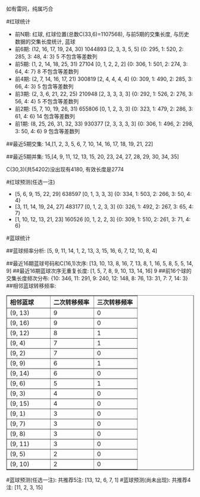 <!-- 
.. title: 双色球2011025期(2011-03-06)数据分析报告
.. slug: slott-2011025-2011-03-06-report
.. date: 2011-03-07 08:00:00 UTC+08:00
.. tags: Lottery
.. link: 
.. description: 
.. type: text
-->

如有雷同，纯属巧合

<!-- TEASER_END-->

#红球统计

- 前N期: 红球, 红球位置(总数C(33,6)=1107568), 与前5期的交集长度, 与历史数据的交集长度统计, 蓝球
- 前6期: (12, 16, 17, 19, 24, 30) 1044893 [2, 3, 3, 5, 5] {0: 295, 1: 520, 2: 285, 3: 48, 4: 3} 5 不包含等差数列
- 前5期: (1, 2, 14, 18, 25, 31) 27104 [0, 1, 2, 2, 2] {0: 306, 1: 501, 2: 274, 3: 64, 4: 7} 8 不包含等差数列
- 前4期: (2, 7, 14, 16, 17, 21) 300819 [2, 4, 4, 4, 4] {0: 309, 1: 490, 2: 285, 3: 66, 4: 3} 5 包含等差数列
- 前3期: (2, 3, 6, 21, 22, 25) 210948 [2, 3, 3, 3, 3] {0: 292, 1: 526, 2: 276, 3: 56, 4: 4} 5 不包含等差数列
- 前2期: (5, 7, 10, 19, 26, 31) 655806 [0, 1, 2, 3, 3] {0: 323, 1: 479, 2: 286, 3: 61, 4: 6} 14 包含等差数列
- 前1期: (8, 25, 26, 31, 32, 33) 930377 [2, 3, 3, 3, 3] {0: 306, 1: 496, 2: 298, 3: 50, 4: 6} 9 包含等差数列

##最近5期交集:
14,[1, 2, 3, 5, 6, 7, 10, 14, 16, 17, 18, 19, 21, 22]

##最近5期并集:
15,[4, 9, 11, 12, 13, 15, 20, 23, 24, 27, 28, 29, 30, 34, 35]

C(30,3)(共54202)没出现有4180, 
有效长度是2774

#红球预测(任选一注)

- [5, 6, 9, 15, 22, 29] 638597 [0, 1, 3, 3, 3] {0: 334, 1: 503, 2: 266, 3: 50, 4: 4}
- [3, 11, 14, 19, 24, 27] 483177 [0, 1, 2, 3, 3] {0: 326, 1: 492, 2: 267, 3: 65, 4: 7}
- [1, 10, 12, 13, 21, 23] 160526 [0, 1, 2, 2, 3] {0: 309, 1: 510, 2: 261, 3: 71, 4: 6}

#蓝球统计

##蓝球频率分析:
[5, 9, 11, 14, 1, 2, 13, 3, 15, 16, 6, 7, 12, 10, 8, 4]

##最近16期蓝球号码和C(16,1)次序:
[13, 10, 13, 8, 16, 7, 13, 8, 1, 16, 5, 8, 5, 5, 14, 9]
##最近16期蓝球次序无重复长度:
[1, 5, 7, 8, 9, 10, 13, 14, 16] 9
##前16个球的交集长度频次分布:
{10: 346, 11: 291, 9: 240, 12: 148, 8: 76, 13: 31, 7: 7, 14: 3}
##相邻蓝球转移频率:
<table border="1" class="table table-striped dataframe">
  <thead>
    <tr style="text-align: left;">
      <th style="min-width: 100px;">相邻蓝球</th>
      <th style="min-width: 100px;">二次转移频率</th>
      <th style="min-width: 100px;">三次转移频率</th>
    </tr>
  </thead>
  <tbody>
    <tr>
      <td> (9, 13)</td>
      <td> 9</td>
      <td> 0</td>
    </tr>
    <tr>
      <td> (9, 16)</td>
      <td> 9</td>
      <td> 0</td>
    </tr>
    <tr>
      <td> (9, 12)</td>
      <td> 8</td>
      <td> 1</td>
    </tr>
    <tr>
      <td>  (9, 4)</td>
      <td> 7</td>
      <td> 1</td>
    </tr>
    <tr>
      <td>  (9, 2)</td>
      <td> 7</td>
      <td> 0</td>
    </tr>
    <tr>
      <td>  (9, 9)</td>
      <td> 6</td>
      <td> 1</td>
    </tr>
    <tr>
      <td> (9, 14)</td>
      <td> 6</td>
      <td> 0</td>
    </tr>
    <tr>
      <td>  (9, 6)</td>
      <td> 5</td>
      <td> 1</td>
    </tr>
    <tr>
      <td>  (9, 3)</td>
      <td> 4</td>
      <td> 0</td>
    </tr>
    <tr>
      <td> (9, 15)</td>
      <td> 4</td>
      <td> 0</td>
    </tr>
    <tr>
      <td>  (9, 1)</td>
      <td> 3</td>
      <td> 0</td>
    </tr>
    <tr>
      <td>  (9, 7)</td>
      <td> 3</td>
      <td> 0</td>
    </tr>
    <tr>
      <td>  (9, 8)</td>
      <td> 3</td>
      <td> 0</td>
    </tr>
    <tr>
      <td> (9, 11)</td>
      <td> 3</td>
      <td> 0</td>
    </tr>
    <tr>
      <td>  (9, 5)</td>
      <td> 2</td>
      <td> 0</td>
    </tr>
    <tr>
      <td> (9, 10)</td>
      <td> 2</td>
      <td> 0</td>
    </tr>
  </tbody>
</table>
#蓝球预测(任选一注):
共推荐5注: [13, 12, 6, 7, 1]
#蓝球预测(尚未出现):
共推荐4注: [11, 2, 3, 15]

